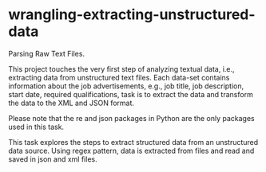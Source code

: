 # wrangling-extracting-unstructured-data
Parsing Raw Text Files.

This project touches the very first step of analyzing textual data, i.e., extracting data from unstructured text files. Each data-set contains information about the job advertisements, e.g., job title, job description, start date, required qualifications, task is to extract the data and transform the data to the XML and JSON format.

Please note that the re and json packages in Python are the only packages used in this task.

This task explores the steps to extract structured data from an unstructured data source. Using regex pattern, data is extracted from files and read and saved in json and xml files.
